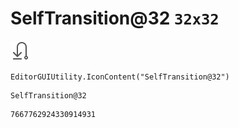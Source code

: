 # SelfTransition@32 `32x32`
<img src="/img/SelfTransition@32.png" width=32 height=32>

``` CSharp
EditorGUIUtility.IconContent("SelfTransition@32")
```
```
SelfTransition@32
```
```
7667762924330914931
```
